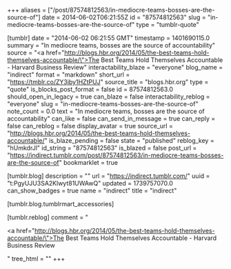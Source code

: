 +++
aliases = ["/post/87574812563/in-mediocre-teams-bosses-are-the-source-of"]
date = 2014-06-02T06:21:55Z
id = "87574812563"
slug = "in-mediocre-teams-bosses-are-the-source-of"
type = "tumblr-quote"

[tumblr]
date = "2014-06-02 06:21:55 GMT"
timestamp = 1401690115.0
summary = "In mediocre teams, bosses are the source of accountability"
source = "<a href=\"http://blogs.hbr.org/2014/05/the-best-teams-hold-themselves-accountable/\">The Best Teams Hold Themselves Accountable - Harvard Business Review</a>"
interactability_blaze = "everyone"
blog_name = "indirect"
format = "markdown"
short_url = "https://tmblr.co/ZY3jby1HZtPUJ"
source_title = "blogs.hbr.org"
type = "quote"
is_blocks_post_format = false
id = 87574812563.0
should_open_in_legacy = true
can_blaze = false
interactability_reblog = "everyone"
slug = "in-mediocre-teams-bosses-are-the-source-of"
note_count = 0.0
text = "In mediocre teams, bosses are the source of accountability"
can_like = false
can_send_in_message = true
can_reply = false
can_reblog = false
display_avatar = true
source_url = "http://blogs.hbr.org/2014/05/the-best-teams-hold-themselves-accountable/"
is_blaze_pending = false
state = "published"
reblog_key = "hUmkdrJl"
id_string = "87574812563"
is_blazed = false
post_url = "https://indirect.tumblr.com/post/87574812563/in-mediocre-teams-bosses-are-the-source-of"
bookmarklet = true

[tumblr.blog]
description = ""
url = "https://indirect.tumblr.com/"
uuid = "t:PgyUJU3SA2Klwyt81UWAwQ"
updated = 1739757070.0
can_show_badges = true
name = "indirect"
title = "indirect"

[tumblr.blog.tumblrmart_accessories]

[tumblr.reblog]
comment = "<p><a href=\"http://blogs.hbr.org/2014/05/the-best-teams-hold-themselves-accountable/\">The Best Teams Hold Themselves Accountable - Harvard Business Review</a></p>"
tree_html = ""
+++

